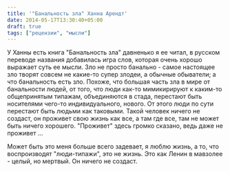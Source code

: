 ```yaml
---
title: '"Банальность зла" Ханна Арендт'
date: 2014-05-17T13:30:40+05:00
draft: true
tags: ["рецензии", "мысли"]
---
```

У Ханны есть книга "Банальность зла" давненько я ее читал, в русском переводе названия добавилась игра слов, которая очень хорошо выражает суть ее мысли. 
Зло не просто банально - самое настоящее зло творят совсем не какие-то супер злодеи, а обычные обыватели; а что банальность есть зло. 
Похоже, что большая часть зла в мире от банальности людей, от того, что люди как-то мимикирируют к каким-то общепринятым типажам, объединяются в стада, перестают быть носителями чего-то индивидуального, нового. 
От этого люди по сути перестают быть людьми как таковыми. 
Такой человек ничего не создаст, он проживет свою жизнь как все, а там где все, там не может быть ничего хорошего. 
"Проживет" здесь громко сказано, ведь даже не проживет ... 

Может быть это меня больше всего задевает, я люблю жизнь, а то, что воспроизводят "люди-типажи", это не жизнь. 
Это как Ленин в мавзолее - целый, но мертвый. Он ничего не создаст.